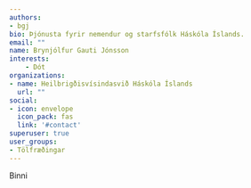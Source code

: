 ```yaml
---
authors:
- bgj
bio: Þjónusta fyrir nemendur og starfsfólk Háskóla Íslands.
email: ""
name: Brynjólfur Gauti Jónsson
interests:
    - Dót
organizations:
- name: Heilbrigðisvísindasvið Háskóla Íslands
  url: ""
social:
- icon: envelope
  icon_pack: fas
  link: '#contact'
superuser: true
user_groups:
- Tölfræðingar
---
```


Binni
